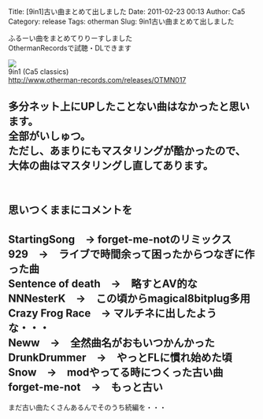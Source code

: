 Title: [9in1]古い曲まとめて出しました
Date: 2011-02-23 00:13
Author: Ca5
Category: release
Tags: otherman
Slug: 9in1古い曲まとめて出しました

ふるーい曲をまとめてりりーすしました  
OthermanRecordsで試聴・DLできます

![](http://ia700403.us.archive.org/5/items/OTMN017/9in1.png)  
9in1 (Ca5 classics)  
<http://www.otherman-records.com/releases/OTMN017>

多分ネット上にUPしたことない曲はなかったと思います。  
全部がいしゅつ。  
ただし、あまりにもマスタリングが酷かったので、  
大体の曲はマスタリングし直してあります。  
　  
　  
思いつくままにコメントを  
------------  
StartingSong　→ forget-me-notのリミックス  
929　→　ライブで時間余って困ったからつなぎに作った曲  
Sentence of death　→　略すとAV的な  
NNNesterK　→　この頃からmagical8bitplug多用  
Crazy Frog Race　→ マルチネに出したような・・・  
Neww　→　全然曲名がおもいつかんかった  
DrunkDrummer　→　やっとFLに慣れ始めた頃  
Snow　→　modやってる時につくった古い曲  
forget-me-not　→　もっと古い  
------------

まだ古い曲たくさんあるんでそのうち続編を・・・
